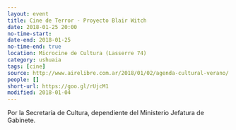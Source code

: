 ```yaml
---
layout: event 
title: Cine de Terror - Proyecto Blair Witch
date: 2018-01-25 20:00
no-time-start: 
date-end: 2018-01-25
no-time-end: true
location: Microcine de Cultura (Lasserre 74)
category: ushuaia
tags: [cine]
source: http://www.airelibre.com.ar/2018/01/02/agenda-cultural-verano/
people: []
short-url: https://goo.gl/rUjcM1
modified: 2018-01-04
---
```


Por la Secretaría de Cultura, dependiente del Ministerio Jefatura de Gabinete.
